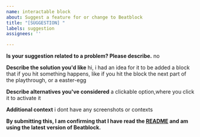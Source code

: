 ```yaml
---
name: interactable block
about: Suggest a feature for or change to Beatblock
title: "[SUGGESTION] "
labels: suggestion
assignees: ''

---
```


**Is your suggestion related to a problem? Please describe.**
no

**Describe the solution you'd like**
hi, i had an idea for it to be added a block that if you hit something happens, like if you hit the block the next part of the playthrough, or a easter-egg 

**Describe alternatives you've considered**
a clickable option,where you click it to activate it

**Additional context**
i dont have any screenshots or contexts



**By submitting this, I am confirming that I have read the [README](https://github.com/DPS2004/Beatblock-issues/blob/main/README.md) and am using the latest version of Beatblock.**
